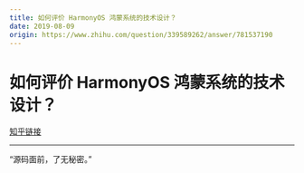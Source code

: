 ```yaml
---
title: 如何评价 HarmonyOS 鸿蒙系统的技术设计？
date: 2019-08-09
origin: https://www.zhihu.com/question/339589262/answer/781537190
---
```

# 如何评价 HarmonyOS 鸿蒙系统的技术设计？

[知乎链接](https://www.zhihu.com/question/339589262/answer/781537190)

---------

<span class="RichText ztext CopyrightRichText-richText" itemprop="text"><p>“源码面前，了无秘密。”</p></span>